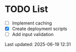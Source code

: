 # TODO List

- [ ] Implement caching
- [x] Create deployment scripts
- [ ] Add input validation

Last updated: 2025-06-19 12:31
